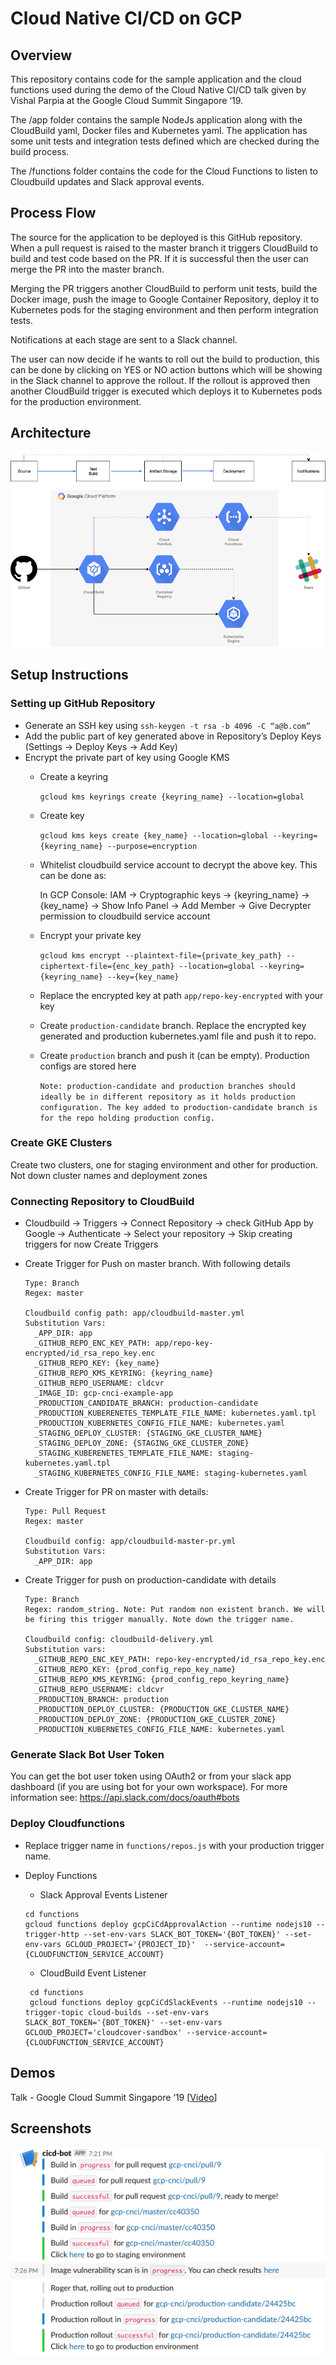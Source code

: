# Cloud Native CI/CD on GCP

## Overview

This repository contains code for the sample application and the cloud functions used during the demo of the Cloud Native CI/CD talk given by Vishal Parpia at the Google Cloud Summit Singapore ‘19.

The /app folder contains the sample NodeJs application along with the CloudBuild yaml, Docker files and Kubernetes yaml. The application has some unit tests and integration tests defined which are checked during the build process.

The /functions folder contains the code for the Cloud Functions to listen to Cloudbuild updates and Slack approval events.


## Process Flow

The source for the application to be deployed is this GitHub repository. When a pull request is raised to the master branch it triggers CloudBuild to build and test code based on the PR. If it is successful then the user can merge the PR into the master branch. 

Merging the PR triggers another CloudBuild to perform unit tests, build the Docker image, push the image to Google Container Repository, deploy it to Kubernetes pods for the staging environment and then perform integration tests.

Notifications at each stage are sent to a Slack channel. 

The user can now decide if he wants to roll out the build to production, this can be done by clicking on YES or NO action buttons which will be showing in the Slack channel to approve the rollout. If the rollout is approved then another CloudBuild trigger is executed which deploys it to Kubernetes pods for the production environment.

## Architecture

![Architecture](docs/arch.png)

## Setup Instructions

### Setting up GitHub Repository

* Generate an SSH key using `ssh-keygen -t rsa -b 4096 -C “a@b.com”`
* Add the public part of key generated above in Repository’s Deploy Keys (Settings -> Deploy Keys -> Add Key)
* Encrypt the private part of key using Google KMS
  * Create a keyring
    
    ```gcloud kms keyrings create {keyring_name} --location=global```
    
  * Create key
    
    ```gcloud kms keys create {key_name} --location=global --keyring={keyring_name} --purpose=encryption```

  * Whitelist cloudbuild service account to decrypt the above key. This can be done as:
    
    In GCP Console: IAM -> Cryptographic keys -> {keyring_name} -> {key_name} -> Show Info Panel -> Add Member -> Give Decrypter permission to cloudbuild service account
    
  * Encrypt your private key
    
    ```gcloud kms encrypt --plaintext-file={private_key_path} --ciphertext-file={enc_key_path} --location=global --keyring={keyring_name} --key={key_name}```

  * Replace the encrypted key at path `app/repo-key-encrypted` with your key

  * Create `production-candidate` branch. Replace the encrypted key generated and production kubernetes.yaml file and push it to repo.
  * Create `production` branch and push it (can be empty). Production configs are stored here
    
    ```Note: production-candidate and production branches should ideally be in different repository as it holds production configuration. The key added to production-candidate branch is for the repo holding production config.```

### Create GKE Clusters

Create two clusters, one for staging environment and other for production. Not down cluster names and deployment zones

### Connecting Repository to CloudBuild

* Cloudbuild -> Triggers -> Connect Repository -> check GitHub App by Google -> Authenticate -> Select your repository -> Skip creating triggers for now
Create Triggers
* Create Trigger for Push on master branch. With following details
  
  ```
  Type: Branch
  Regex: master
  
  Cloudbuild config path: app/cloudbuild-master.yml
  Substitution Vars:
    _APP_DIR: app
    _GITHUB_REPO_ENC_KEY_PATH: app/repo-key-encrypted/id_rsa_repo_key.enc
    _GITHUB_REPO_KEY: {key_name}
    _GITHUB_REPO_KMS_KEYRING: {keyring_name}
    _GITHUB_REPO_USERNAME: cldcvr
    _IMAGE_ID: gcp-cnci-example-app
    _PRODUCTION_CANDIDATE_BRANCH: production-candidate
    _PRODUCTION_KUBERENETES_TEMPLATE_FILE_NAME: kubernetes.yaml.tpl
    _PRODUCTION_KUBERNETES_CONFIG_FILE_NAME: kubernetes.yaml
    _STAGING_DEPLOY_CLUSTER: {STAGING_GKE_CLUSTER_NAME}
    _STAGING_DEPLOY_ZONE: {STAGING_GKE_CLUSTER_ZONE}
    _STAGING_KUBERENETES_TEMPLATE_FILE_NAME: staging-kubernetes.yaml.tpl
    _STAGING_KUBERNETES_CONFIG_FILE_NAME: staging-kubernetes.yaml
  ```
* Create Trigger for PR on master with details:

  ```
  Type: Pull Request
  Regex: master
  
  Cloudbuild config: app/cloudbuild-master-pr.yml
  Substitution Vars:
    _APP_DIR: app
  ```
* Create Trigger for push on production-candidate with details

  ```
  Type: Branch
  Regex: random_string. Note: Put random non existent branch. We will be firing this trigger manually. Note down the trigger name.
  
  Cloudbuild config: cloudbuild-delivery.yml
  Substitution vars:
    _GITHUB_REPO_ENC_KEY_PATH: repo-key-encrypted/id_rsa_repo_key.enc
    _GITHUB_REPO_KEY: {prod_config_repo_key_name}
    _GITHUB_REPO_KMS_KEYRING: {prod_config_repo_keyring_name}
    _GITHUB_REPO_USERNAME: cldcvr
    _PRODUCTION_BRANCH: production
    _PRODUCTION_DEPLOY_CLUSTER: {PRODUCTION_GKE_CLUSTER_NAME}
    _PRODUCTION_DEPLOY_ZONE: {PRODUCTION_GKE_CLUSTER_ZONE}
    _PRODUCTION_KUBERNETES_CONFIG_FILE_NAME: kubernetes.yaml
  ```

### Generate Slack Bot User Token

You can get the bot user token using OAuth2 or from your slack app dashboard (if you are using bot for your own workspace). For more information see: https://api.slack.com/docs/oauth#bots

### Deploy Cloudfunctions

* Replace trigger name in `functions/repos.js` with your production trigger name.
* Deploy Functions
   * Slack Approval Events Listener
   
    ```
    cd functions
    gcloud functions deploy gcpCiCdApprovalAction --runtime nodejs10 --trigger-http --set-env-vars SLACK_BOT_TOKEN='{BOT_TOKEN}' --set-env-vars GCLOUD_PROJECT='{PROJECT_ID}'  --service-account={CLOUDFUNCTION_SERVICE_ACCOUNT}
    ```
   * CloudBuild Event Listener
   
   ```
    cd functions
    gcloud functions deploy gcpCiCdSlackEvents --runtime nodejs10 --trigger-topic cloud-builds --set-env-vars SLACK_BOT_TOKEN='{BOT_TOKEN}' --set-env-vars GCLOUD_PROJECT='cloudcover-sandbox' --service-account={CLOUDFUNCTION_SERVICE_ACCOUNT}
   ```

## Demos

Talk - Google Cloud Summit Singapore ‘19 [[Video](https://www.youtube.com/watch?v=4swRBoiP8tQ&feature=youtu.be)]

## Screenshots

![Slack Notification for CI/CD Events](docs/slack.png)
   
